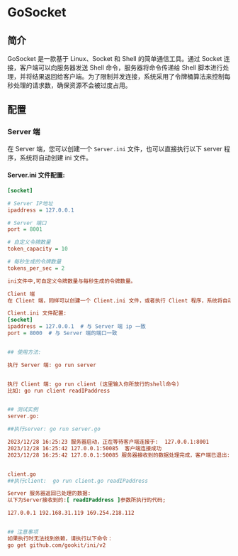 # GoSocket

## 简介

GoSocket 是一款基于 Linux、Socket 和 Shell 的简单通信工具。通过 Socket 连接，客户端可以向服务器发送 Shell 命令，服务器将命令传递给 Shell 脚本进行处理，并将结果返回给客户端。为了限制并发连接，系统采用了令牌桶算法来控制每秒处理的请求数，确保资源不会被过度占用。

## 配置

### Server 端

在 Server 端，您可以创建一个 `Server.ini` 文件，也可以直接执行以下 server 程序，系统将自动创建 ini 文件。

#### Server.ini 文件配置:

```ini
[socket]

# Server IP地址
ipaddress = 127.0.0.1

# Server 端口
port = 8001

# 自定义令牌数量
token_capacity = 10

# 每秒生成的令牌数量
tokens_per_sec = 2

ini文件中,可自定义令牌数量与每秒生成的令牌数量。

Client 端
在 Client 端，同样可以创建一个 Client.ini 文件，或者执行 Client 程序，系统将自动创建 ini 文件。

Client.ini 文件配置:
[socket]
ipaddress = 127.0.0.1  # 与 Server 端 ip 一致
port = 8000  # 与 Server 端的端口一致


## 使用方法:

执行 Server 端: go run server


执行 Client 端: go run client (这里输入你所放行的shell命令)
比如: go run client readIPaddress


## 测试实例
server.go:

##执行server: go run server.go

2023/12/28 16:25:23 服务器启动，正在等待客户端连接于:  127.0.0.1:8001
2023/12/28 16:25:42 127.0.0.1:50085  客户端连接成功
2023/12/28 16:25:42 127.0.0.1:50085 服务器接收到的数据处理完成，客户端已退出:  EOF


client.go
##执行client:  go run client.go readIPaddress

Server 服务器返回已处理的数据:
以下为Server接收到的:[ readIPaddress ]参数所执行的代码;

127.0.0.1 192.168.31.119 169.254.218.112


## 注意事项
如果执行时无法找到依赖，请执行以下命令：
go get github.com/gookit/ini/v2



